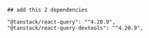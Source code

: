     ## add this 2 dependencies
    
    "@tanstack/react-query": "^4.20.9",
    "@tanstack/react-query-devtools": "^4.20.9",
